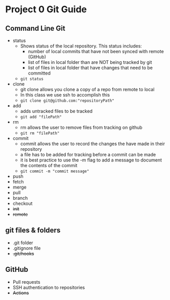 # Project 0 Git Guide

## Command Line Git

- status
  - Shows status of the local repository. This status includes:
    - number of local commits that have not been synced with remote (GitHub)
    - list of files in local folder than are NOT being tracked by git
    - list of files in local folder that have changes that need to be committed
  - `git status`
- clone
  - git clone allows you clone a copy of a repo from remote to local
  - In this class we use ssh to accomplish this 
  - `git clone git@github.com:"repositoryPath"`
- add
  - adds untracked files to be tracked
  - `git add "filePath"`
- rm
  - rm allows the user to remove files from tracking on github
  - `git rm "filePath"`
- commit
  - commit allows the user to record the changes the have made in their repository
  - a file has to be added for tracking before a commit can be made
  - it is best practice to use the -m flag to add a message to document the contents of the commit
  - `git commit -m "commit message" `
- push
- fetch
- merge
- pull
- branch
- checkout
- ~~init~~
- ~~remote~~

## git files & folders

- .git folder
- .gitignore file
- ~~.git/hooks~~

## GitHub

- Pull requests
- SSH authentication to repositories
- ~~Actions~~